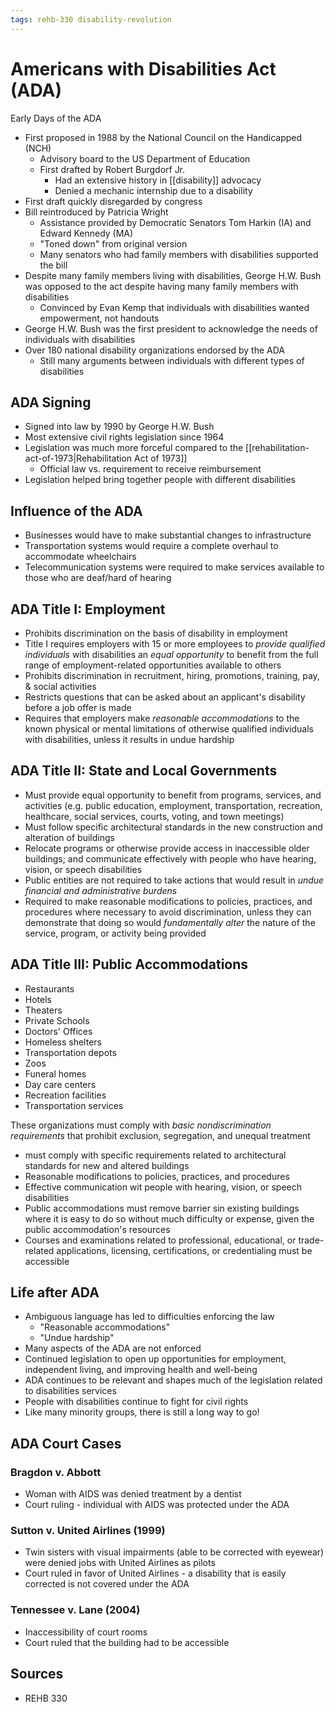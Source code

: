 ```yaml
---
tags: rehb-330 disability-revolution
---
```


# Americans with Disabilities Act (ADA)

Early Days of the ADA

- First proposed in 1988 by the National Council on the Handicapped (NCH)
  - Advisory board to the US Department of Education
  - First drafted by Robert Burgdorf Jr.
    - Had an extensive history in [[disability]] advocacy
    - Denied a mechanic internship due to a disability
- First draft quickly disregarded by congress
- Bill reintroduced by Patricia Wright
  - Assistance provided by Democratic Senators Tom Harkin (IA) and Edward Kennedy (MA)
  - "Toned down" from original version
  - Many senators who had family members with disabilities supported the bill
- Despite many family members living with disabilities, George H.W. Bush was opposed to the act despite having many family members with disabilities
  - Convinced by Evan Kemp that individuals with disabilities wanted empowerment, not handouts
- George H.W. Bush was the first president to acknowledge the needs of individuals with disabilities
- Over 180 national disability organizations endorsed by the ADA
  - Still many arguments between individuals with different types of disabilities

## ADA Signing

- Signed into law by 1990 by George H.W. Bush
- Most extensive civil rights legislation since 1964
- Legislation was much more forceful compared to the [[rehabilitation-act-of-1973|Rehabilitation Act of 1973]]
  - Official law vs. requirement to receive reimbursement
- Legislation helped bring together people with different disabilities

## Influence of the ADA

- Businesses would have to make substantial changes to infrastructure
- Transportation systems would require a complete overhaul to accommodate wheelchairs
- Telecommunication systems were required to make services available to those who are deaf/hard of hearing

## ADA Title I: Employment

- Prohibits discrimination on the basis of disability in employment
- Title I requires employers with 15 or more employees to _provide qualified individuals_ with disabilities an _equal opportunity_ to benefit from the full range of employment-related opportunities available to others
- Prohibits discrimination in recruitment, hiring, promotions, training, pay, & social activities
- Restricts questions that can be asked about an applicant's disability before a job offer is made
- Requires that employers make _reasonable accommodations_ to the known physical or mental limitations of otherwise qualified individuals with disabilities, unless it results in undue hardship

## ADA Title II: State and Local Governments

- Must provide equal opportunity to benefit from programs, services, and activities (e.g. public education, employment, transportation, recreation, healthcare, social services, courts, voting, and town meetings)
- Must follow specific architectural standards in the new construction and alteration of buildings
- Relocate programs or otherwise provide access in inaccessible older buildings; and communicate effectively with people who have hearing, vision, or speech disabilities
- Public entities are not required to take actions that would result in _undue financial and administrative burdens_
- Required to make reasonable modifications to policies, practices, and procedures where necessary to avoid discrimination, unless they can demonstrate that doing so would _fundamentally alter_ the nature of the service, program, or activity being provided

## ADA Title III: Public Accommodations

- Restaurants
- Hotels
- Theaters
- Private Schools
- Doctors' Offices
- Homeless shelters
- Transportation depots
- Zoos
- Funeral homes
- Day care centers
- Recreation facilities
- Transportation services

These organizations must comply with _basic nondiscrimination requirements_ that prohibit exclusion, segregation, and unequal treatment

- must comply with specific requirements related to architectural standards for new and altered buildings
- Reasonable modifications to policies, practices, and procedures
- Effective communication wit people with hearing, vision, or speech disabilities
- Public accommodations must remove barrier sin existing buildings where it is easy to do so without much difficulty or expense, given the public accommodation's resources
- Courses and examinations related to professional, educational, or trade-related applications, licensing, certifications, or credentialing must be accessible

## Life after ADA

- Ambiguous language has led to difficulties enforcing the law
  - "Reasonable accommodations"
  - "Undue hardship"
- Many aspects of the ADA are not enforced
- Continued legislation to open up opportunities for employment, independent living, and improving health and well-being
- ADA continues to be relevant and shapes much of the legislation related to disabilities services
- People with disabilities continue to fight for civil rights
- Like many minority groups, there is still a long way to go!

## ADA Court Cases

### Bragdon v. Abbott

- Woman with AIDS was denied treatment by a dentist
- Court ruling - individual with AIDS was protected under the ADA

### Sutton v. United Airlines (1999)

- Twin sisters with visual impairments (able to be corrected with eyewear) were denied jobs with United Airlines as pilots
- Court ruled in favor of United Airlines - a disability that is easily corrected is not covered under the ADA

### Tennessee v. Lane (2004)

- Inaccessibility of court rooms
- Court ruled that the building had to be accessible

## Sources

- REHB 330


